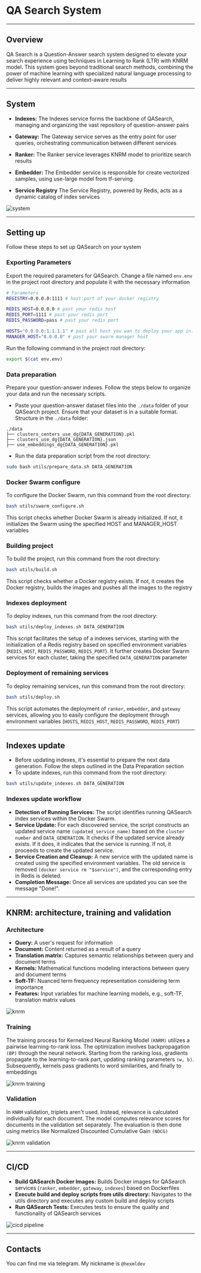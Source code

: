 # QA Search System

---

## Overview

QA Search is a Question-Answer search system designed to elevate your search experience using techniques in Learning to Rank (LTR) with KNRM model. This system goes beyond traditional search methods, combining the power of machine learning with specialized natural language processing to deliver highly relevant and context-aware results

---

## System

- **Indexes:** The Indexes service forms the backbone of QASearch, managing and organizing the vast repository of question-answer pairs

- **Gateway:** The Gateway service serves as the entry point for user queries, orchestrating communication between different services

- **Ranker:** The Ranker service leverages KNRM model to prioritize search results

- **Embedder:** The Embedder service is responsible for create vectorized samples, using use-large model from tf-serving 

- **Service Registry** The Service Registry, powered by Redis, acts as a dynamic catalog of index services

![system](.png/system.png)

---

## Setting up

Follow these steps to set up QASearch on your system

### Exporting Parameters

Export the required parameters for QASearch. Change a file named `env.env` in the project root directory and populate it with the necessary information

```bash
# Parameters
REGISTRY=0.0.0.0:1111 # host:port of your docker registry

REDIS_HOST=0.0.0.0 # past your redis host
REDIS_PORT=1111 # past your redis port
REDIS_PASSWORD=pass # past your redis port

HOSTS="0.0.0.0;1.1.1.1" # past all host you wan to deploy your app in. Use the format "host;host1"
MANAGER_HOST="0.0.0.0" # past your swarm manager host
```

Run the following command in the project root directory:

```bash
export $(cat env.env)
```

### Data preparation
Prepare your question-answer indexes. Follow the steps below to organize your data and run the necessary scripts.

- Paste your question-answer dataset files into the `./data` folder of your QASearch project. Ensure that your dataset is in a suitable format. 
Structure in the `./data` folder:

```plaintext
./data
├── clusters_centers_use_dg{DATA_GENERATION}.pkl
├── clusters_use_dg{DATA_GENERATION}.json
├── use_embeddings_dg{DATA_GENERATION}.pkl
```

- Run the data preparation script from the root directory:

```bash
sudo bash utils/prepare_data.sh DATA_GENERATION
```

### Docker Swarm configure

To configure the Docker Swarm, run this command from the root directory:

```bash
bash utils/swarm_configure.sh
```

This script checks whether Docker Swarm is already initialized. If not, it initializes the Swarm using the specified HOST and MANAGER_HOST variables

### Building project

To build the project, run this command from the root directory:

```bash
bash utils/build.sh
```

This script checks whether a Docker registry exists. If not, it creates the Docker registry, builds the images and pushes all the images to the registry

### Indexes deployment

To deploy indexes, run this command from the root directory:

```bash
bash utils/deploy_indexes.sh DATA_GENERATION
```

This script facilitates the setup of a indexes services, starting with the initialization of a Redis registry based on specified environment variables (`REDIS_HOST`, `REDIS_PASSWORD`, `REDIS_PORT`). It further creates Docker Swarm services for each cluster, taking the specified `DATA_GENERATION` parameter

### Deployment of remaining services

To deploy remaining services, run this command from the root directory:

```bash
bash utils/deploy.sh
```

This script automates the deployment of `ranker`, `embedder`, and `gateway` services, allowing you to easily configure the deployment through environment variables (`HOSTS`, `REDIS_HOST`, `REDIS_PASSWORD`, `REDIS_PORT`)

---

## Indexes update

- Before updating indexes, it's essential to prepare the next data generation. Follow the steps outlined in the Data Preparation section
- To update indexes, run this command from the root directory:

```bash
bash utils/update_indexes.sh DATA_GENERATION
```

### Indexes update workflow

- **Detection of Running Services:**
The script identifies running QASearch index services within the Docker Swarm.
- **Service Update:**
For each discovered service, the script constructs an updated service name `(updated_service_name)` based on the `cluster number` and `DATA_GENERATION`.
It checks if the updated service already exists. If it does, it indicates that the service is running. If not, it proceeds to create the updated service.
- **Service Creation and Cleanup:**
A new service with the updated name is created using the specified environment variables.
The old service is removed `(docker service rm "$service")`, and the corresponding entry in Redis is deleted.
- **Completion Message:**
Once all services are updated you can see the message "Done!".

---

## KNRM: architecture, training and validation

### Architecture

- **Query:**
A user's request for information
- **Document:**
Content returned as a result of a query
- **Translation matrix:**
Captures semantic relationships between query and document terms
- **Kernels:**
Mathematical functions modeling interactions between query and document terms
- **Soft-TF:**
Nuanced term frequency representation considering term importance
- **Features:**
Input variables for machine learning models, e.g., soft-TF, translation matrix values

![knrm](.png/model.png)

### Training

The training process for Kernelized Neural Ranking Model `(KNRM)` utilizes a pairwise learning-to-rank loss. The optimization involves backpropagation `(BP)` through the neural network. Starting from the ranking loss, gradients propagate to the learning-to-rank part, updating ranking parameters `(w, b)`. Subsequently, kernels pass gradients to word similarities, and finally to embeddings

![knrm training](.png/knrm_training.png)

### Validation

In `KNRM` validation, triplets aren't used. Instead, relevance is calculated individually for each document. The model computes relevance scores for documents in the validation set separately. The evaluation is then done using metrics like Normalized Discounted Cumulative Gain `(NDCG)`

![knrm validation](.png/knrm_validation.png)

---

## CI/CD

- **Build QASearch Docker Images:**
Builds Docker images for QASearch services (`ranker`, `embedder`, `gateway`, `indexes`) based on Dockerfiles
- **Execute build and deploy scripts from utils directory:**
Navigates to the utils directory and executes any custom build and deploy scripts
- **Run QASearch Tests:**
Executes tests to ensure the quality and functionality of QASearch services

![cicd pipeline](.png/cicd.png)

---

## Contacts

You can find me via telegram. My nickname is `@hexmldev`